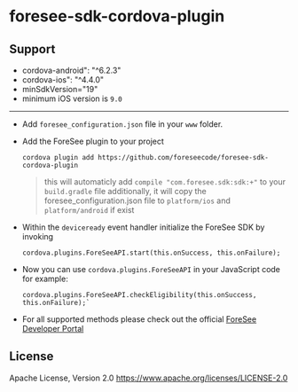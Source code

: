 # foresee-sdk-cordova-plugin

## Support 

* cordova-android": "^6.2.3"
* cordova-ios": "^4.4.0"
* minSdkVersion="19"
* minimum iOS version is `9.0`

----

* Add `foresee_configuration.json` file in your `www` folder.

* Add the ForeSee plugin to your project 

   ```
   cordova plugin add https://github.com/foreseecode/foresee-sdk-cordova-plugin
   ```

   > this will automaticly add `compile "com.foresee.sdk:sdk:+"` to your `build.gradle` file
   > additionally, it will copy the foresee_configuration.json file to `platform/ios` and `platform/android` if exist

* Within the `deviceready` event handler initialize the ForeSee SDK by invoking 

    ```
    cordova.plugins.ForeSeeAPI.start(this.onSuccess, this.onFailure);
    ```

* Now you can use `cordova.plugins.ForeSeeAPI` in your JavaScript code for example:

   ```
   cordova.plugins.ForeSeeAPI.checkEligibility(this.onSuccess, this.onFailure);`
   ```

* For all supported methods please check out the official [ForeSee Developer Portal](https://developer.foresee.com)
   
   
   
## License 
Apache License, Version 2.0 
https://www.apache.org/licenses/LICENSE-2.0
